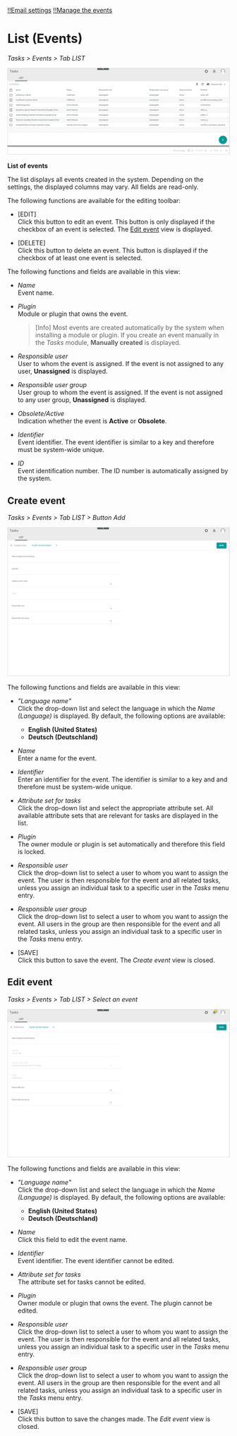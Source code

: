 [!!Email settings](../UserInterface/02d_EmailSettings.md)
[!!Manage the events](../Operation/01_ManageEvents.md)

# List (Events)

*Tasks > Events > Tab LIST*

![List of events](../../Assets/Screenshots/Tasks/Events/ListEvents.png "[List of events]")

**List of events**

The list displays all events created in the system. Depending on the settings, the displayed columns may vary. All fields are read-only.

The following functions are available for the editing toolbar:

- [EDIT]  
    Click this button to edit an event. This button is only displayed if the checkbox of an event is selected. The [Edit event](#edit-event) view is displayed.

- [DELETE]  
    Click this button to delete an event. This button is displayed if the checkbox of at least one event is selected.

The following functions and fields are available in this view:

- *Name*  
    Event name.

- *Plugin*  
    Module or plugin that owns the event. 
    
    > [Info] Most events are created automatically by the system when installing a module or plugin. If you create an event manually in the *Tasks* module, **Manually created** is displayed.

- *Responsible user*  
    User to whom the event is assigned. If the event is not assigned to any user, **Unassigned** is displayed.

- *Responsible user group*  
    User group to whom the event is assigned. If the event is not assigned to any user group, **Unassigned** is displayed.

- *Obsolete/Active*  
    Indication whether the event is **Active** or **Obsolete**.

[comment]: <> (Sebi: Was bedeutet es, wenn ein Event Obsolete ist? Nicht mehr in Gebrauch? Wie geht das? Man kann nirgendwo deaktivieren, oder?)

[Comment]: <> (Sebi: Terminologiefragen: Assignee, responsible user/user group -> ist es das gleiche? Oder unterschiedliche Verantwortungsebenen? Vereinheitlichen sinnvoll? Identifiert gleich Schlüssel/key? Sinnvoller zu ändern?)

- *Identifier*  
    Event identifier. The event identifier is similar to a key and therefore must be system-wide unique.

- *ID*  
    Event identification number. The ID number is automatically assigned by the system.



## Create event

*Tasks > Events > Tab LIST > Button Add*

![Create event](../../Assets/Screenshots/Tasks/Events/CreateEvent.png "[Create event]")

The following functions and fields are available in this view:

- *"Language name"*  
    Click the drop-down list and select the language in which the *Name (Language)* is displayed. By default, the following options are available:

    - **English (United States)**
    - **Deutsch (Deutschland)**

- *Name*  
    Enter a name for the event.

- *Identifier*  
    Enter an identifier for the event. The identifier is similar to a key and and therefore must be system-wide unique.

- *Attribute set for tasks*  
    Click the drop-down list and select the appropriate attribute set. All available attribute sets that are relevant for tasks are displayed in the list.

- *Plugin*  
    The owner module or plugin is set automatically and therefore this field is locked. 

- *Responsible user*  
    Click the drop-down list to select a user to whom you want to assign the event. The user is then responsible for the event and all related tasks, unless you assign an individual task to a specific user in the *Tasks* menu entry.

- *Responsible user group*  
    Click the drop-down list to select a user to whom you want to assign the event. All users in the group are then responsible for the event and all related tasks, unless you assign an individual task to a specific user in the *Tasks* menu entry.

- [SAVE]  
    Click this button to save the event. The *Create event* view is closed.



## Edit event

*Tasks > Events > Tab LIST > Select an event*

![List of events](../../Assets/Screenshots/Tasks/Events/EditEvent.png "[List of events]")

The following functions and fields are available in this view:

- *"Language name"*  
    Click the drop-down list and select the language in which the *Name (Language)* is displayed. By default, the following options are available:

    - **English (United States)**
    - **Deutsch (Deutschland)**

- *Name*  
    Click this field to edit the event name.

- *Identifier*  
    Event identifier. The event identifier cannot be edited.

- *Attribute set for tasks*  
    The attribute set for tasks cannot be edited. 

- *Plugin*  
    Owner module or plugin that owns the event. The plugin cannot be edited. 

- *Responsible user*  
    Click the drop-down list to select a user to whom you want to assign the event. The user is then responsible for the event and all related tasks, unless you assign an individual task to a specific user in the *Tasks* menu entry.

- *Responsible user group*  
    Click the drop-down list to select a user to whom you want to assign the event. All users in the group are then responsible for the event and all related tasks, unless you assign an individual task to a specific user in the *Tasks* menu entry.

- [SAVE]  
    Click this button to save the changes made. The *Edit event* view is closed.
